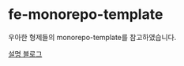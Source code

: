 # fe-monorepo-template

우아한 형제들의 monorepo-template를 참고하였습니다.

[설명 블로그](https://techblog.woowahan.com/7976/)
